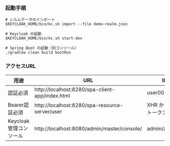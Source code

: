 ### 起動手順

```
# レルムデータのインポート
$KEYCLOAK_HOME/bin/kc.sh import --file demo-realm.json

# Keycloak の起動
$KEYCLOAK_HOME/bin/kc.sh start-dev

# Spring Boot の起動（別コンソール）
./gradlew clean build bootRun
```

### アクセスURL

| 用途 | URL | ID/PW |
|-----------|------------|------------|
| 認証必須     | http://localhost:8280/spa-client-app/index.html        | user001/password         |
| Bearer認証必須     | http://localhost:8280/spa-resource-server/user        | XHR からの Bearerトークン         |
| Keycloak管理コンソール | http://localhost:8080/admin/master/console/        | admin/admin         |
